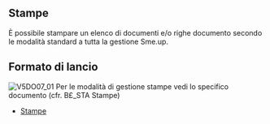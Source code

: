 ## Stampe
È possibile stampare un elenco di documenti e/o righe documento secondo le modalità standard a tutta la gestione Sme.up.

## Formato di lancio
![V5DO07_01](http://doc.smeup.com/immagini/MBDOC_OGG-P_V5DO07/V5DO07_01.png)
Per le modalità di gestione stampe vedi lo specifico documento (cfr. B£_STA Stampe)
- [Stampe](Sorgenti/DOC_OPE/TA/B£AMO/B£_STA)
